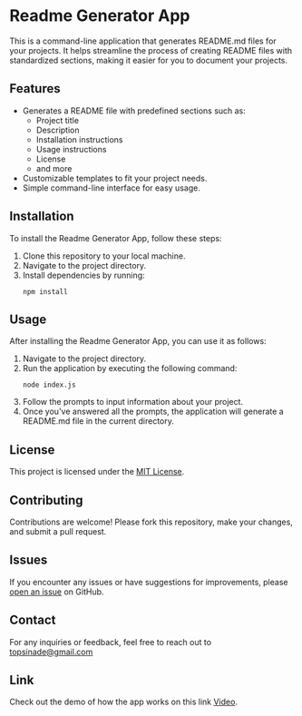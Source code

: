 # Readme Generator App

This is a command-line application that generates README.md files for your projects. It helps streamline the process of creating README files with standardized sections, making it easier for you to document your projects.

## Features

- Generates a README file with predefined sections such as:
  - Project title
  - Description
  - Installation instructions
  - Usage instructions
  - License
  - and more
- Customizable templates to fit your project needs.
- Simple command-line interface for easy usage.

## Installation

To install the Readme Generator App, follow these steps:

1. Clone this repository to your local machine.
2. Navigate to the project directory.
3. Install dependencies by running:
   ```
   npm install
   ```

## Usage

After installing the Readme Generator App, you can use it as follows:

1. Navigate to the project directory.
2. Run the application by executing the following command:
   ```
   node index.js
   ```
3. Follow the prompts to input information about your project.
4. Once you've answered all the prompts, the application will generate a README.md file in the current directory.

## License

This project is licensed under the [MIT License](LICENSE).

## Contributing

Contributions are welcome! Please fork this repository, make your changes, and submit a pull request.

## Issues

If you encounter any issues or have suggestions for improvements, please [open an issue](https://github.com/topsinade/readme-generator-app/issues) on GitHub.

## Contact

For any inquiries or feedback, feel free to reach out to [topsinade@gmail.com](topsinade@gmail.com)
## Link
Check out the demo of how the app works on this link [Video](https://youtu.be/wOwTW4FzC8k).